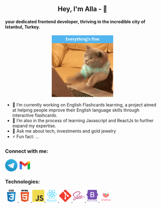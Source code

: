 <h2 align="center"> Hey, I'm Alla - 👋 </h2>
<h4>your dedicated frontend developer, thriving in the incredible city of Istanbul, Turkey.</h4>

<p align="center"><img src="./icons/cats.gif" width="200px" alt="GIF with a cat that is coding"></p>

- 🔭 I’m currently working on English Flashcards learning, a project aimed at helping people improve their English language skills through interactive flashcards.
- 🌱 I’m also in the process of learning Javascript and ReactJs to further expand my expertise.
- 💬 Ask me about tech, investments and gold jewelry
- ⚡ Fun fact: ...

<h3>Connect with me:</h3>
<a href="https://t.me/AllaOzcan" target="_blank"><img align="center" src="./icons/telegram.svg" alt="telegram icon" height="40" width="40" /></a>
<a href="mailto:ozcanalla@gmail.com" target="_blank"><img align="center" src="./icons/gmail.svg" alt="gmail icon" height="40" width="40" /></a>

<h3>Technologies:</h3>
<p>
<a href="https://www.w3schools.com/css/" target="blank" > <img src="./icons/css3.svg" alt="css3 icon" width="40" height="40"/> </a>
<a href="https://www.w3.org/html/" target="blank"> <img src="./icons/html5.svg" alt="html5 icon" width="40" height="40"/> </a>
<a href="https://developer.mozilla.org/en-US/docs/Web/JavaScript" target="_blank" > <img src="./icons/javascript.svg" alt="javascript icon" width="40" height="40"/> </a> 
<a href="https://reactjs.org/" target="blank" > <img src="./icons/react.svg" alt="react icon" width="40" height="40"/> </a>
<a href="https://git-scm.com/" target="blank"> <img src="./icons/git.svg" alt="git icon" width="40" height="40"/> </a>
<a href="https://sass-lang.com" target="blank" > <img src="./icons/sass.svg" alt="sass icon" width="40" height="40"/> </a>
<a href="https://getbootstrap.com" target="blank"> <img src="./icons/bootstrap.svg" alt="bootstrap icon" width="40" height="40"/> </a> 
<a href="https://www.chartjs.org" target="blank"> <img src="./icons/chart.svg" alt="chartjs icon" width="40" height="40"/> </a>
</p>
